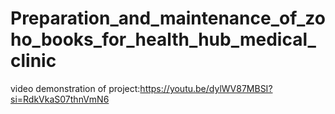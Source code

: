 # Preparation_and_maintenance_of_zoho_books_for_health_hub_medical_clinic
video demonstration of project:https://youtu.be/dylWV87MBSI?si=RdkVkaS07thnVmN6
